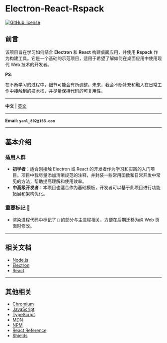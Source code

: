 # Electron-React-Rspack

[![GitHub license](https://img.shields.io/github/license/Aurora-flower/Electron-React-Rspack?style=for-the-badge)](https://github.com/Aurora-flower/Electron-React-Rspack/blob/main/LICENSE)

## 前言

该项目旨在学习如何结合 **Electron** 和 **React** 构建桌面应用，并使用 **Rspack** 作为构建工具。它是一个基础的示范项目，适用于希望了解如何在桌面应用中使用现代 Web 技术的开发者。

**PS**:

在不断学习的过程中，细节可能会有所调整。未来，我会不断补充和融入在日常工作中接触到的技术栈，并尽量保持代码的可复用性。

---

**中文** | [英文](./README.EN.md)

---

**Email: `yanl_802@163.com`**

---

## 基本介绍

### 适用人群

- **初学者**：适合刚接触 Electron 或 React 的开发者作为学习和实践的入门项目。项目中我尽量添加清晰规范的注释，并封装一些常用函数和日常开发中常见的方法，帮助提高理解和使用效率。
- **中高级开发者**：本项目也适合作为基础模板，开发者可以基于此项目进行功能拓展和架构优化。

### 重要标记 📌

- 渲染进程代码中标记了 `📌` 的部分与主进程相关，方便在后期迁移为纯 Web 页面时修改。

---

## 相关文档

- [Node.js](https://nodejs.cn/api/)
- [Electron](https://www.electronjs.org/zh/docs/latest/)
- [React](https://zh-hans.react.dev/learn)

---

## 其他相关

- [Chromium](https://www.chromium.org/chromium-projects/)
- [JavaScript](https://www.w3ccoo.com/js/js_intro.html)
- [TypeScript](https://www.typescriptlang.org/docs/)
- [MDN](https://developer.mozilla.org/zh-CN/)
- [NPM](https://npm.nodejs.cn/)
- [React Reference](https://react.dev/reference/react)
- [Shields](https://shields.io/)
